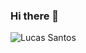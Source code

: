 ### Hi there 👋

![Lucas Santos](https://github-readme-stats.vercel.app/api?username=LucasSG00&show_icons=true&title_color=fff&icon_color=79ff97&text_color=9f9f9f&bg_color=151515)

<!--
**LucasSG00/LucasSG00** is a ✨ _special_ ✨ repository because its `README.md` (this file) appears on your GitHub profile.



Here are some ideas to get you started:

- 🔭 I’m currently working on ...
- 🌱 I’m currently learning ...
- 👯 I’m looking to collaborate on ...
- 🤔 I’m looking for help with ...
- 💬 Ask me about ...
- 📫 How to reach me: ...
- 😄 Pronouns: ...
- ⚡ Fun fact: ...
-->
